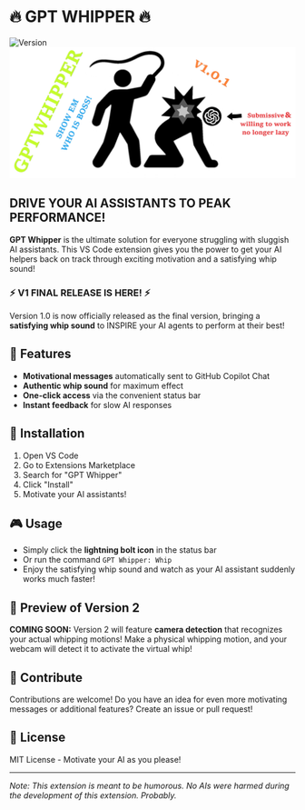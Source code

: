 # 🔥 GPT WHIPPER 🔥

![Version](https://img.shields.io/badge/Version-1.0.1-brightgreen)
![GPT Whipper](media/cool_icon.png)

## DRIVE YOUR AI ASSISTANTS TO PEAK PERFORMANCE!

**GPT Whipper** is the ultimate solution for everyone struggling with sluggish AI assistants. This VS Code extension gives you the power to get your AI helpers back on track through exciting motivation and a satisfying whip sound!

### ⚡ V1 FINAL RELEASE IS HERE! ⚡

Version 1.0 is now officially released as the final version, bringing a **satisfying whip sound** to INSPIRE your AI agents to perform at their best!

## 🚀 Features

- **Motivational messages** automatically sent to GitHub Copilot Chat
- **Authentic whip sound** for maximum effect
- **One-click access** via the convenient status bar
- **Instant feedback** for slow AI responses

## 🔧 Installation

1. Open VS Code
2. Go to Extensions Marketplace
3. Search for "GPT Whipper"
4. Click "Install"
5. Motivate your AI assistants!

## 🎮 Usage

- Simply click the **lightning bolt icon** in the status bar
- Or run the command `GPT Whipper: Whip`
- Enjoy the satisfying whip sound and watch as your AI assistant suddenly works much faster!

## 🔮 Preview of Version 2

**COMING SOON:** Version 2 will feature **camera detection** that recognizes your actual whipping motions! Make a physical whipping motion, and your webcam will detect it to activate the virtual whip!

## 🤝 Contribute

Contributions are welcome! Do you have an idea for even more motivating messages or additional features? Create an issue or pull request!

## 📜 License

MIT License - Motivate your AI as you please!

---

*Note: This extension is meant to be humorous. No AIs were harmed during the development of this extension. Probably.*

